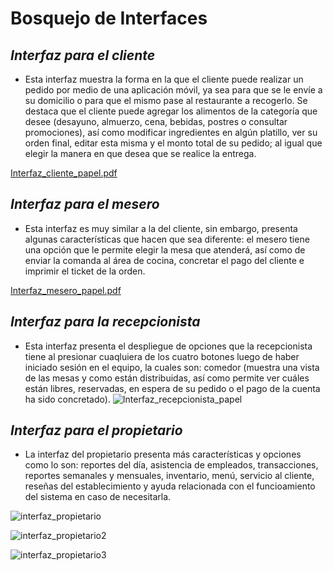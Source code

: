 # Bosquejo de Interfaces 
## *Interfaz para el cliente*
- Esta interfaz muestra la forma en la que el cliente puede realizar un pedido por medio de una aplicación móvil, ya sea para que se le envíe a su domicilio o para que el mismo pase al restaurante a recogerlo. Se destaca que el cliente puede agregar los alimentos de la categoría que desee (desayuno, almuerzo, cena, bebidas, postres o consultar promociones), así como modificar ingredientes en algún platillo, ver su orden final, editar esta misma y el monto total de su pedido; al igual que elegir la manera en que desea que se realice la entrega.

[Interfaz_cliente_papel.pdf](https://github.com/user-attachments/files/17597019/Interfaz_cliente_papel.pdf)



## *Interfaz para el mesero*
- Esta interfaz es muy similar a la del cliente, sin embargo, presenta algunas características que hacen que sea diferente: el mesero tiene una opción que le permite elegir la mesa que atenderá, así como de enviar la comanda al área de cocina, concretar el pago del cliente e imprimir el ticket de la orden.

[Interfaz_mesero_papel.pdf](https://github.com/user-attachments/files/17597049/Interfaz_mesero_papel.pdf)

## *Interfaz para la recepcionista*
- Esta interfaz presenta el despliegue de opciones que la recepcionista tiene al presionar cuaqluiera de los cuatro botones luego de haber iniciado sesión en el equipo, la cuales son: comedor (muestra una vista de las mesas y como están distribuidas, así como permite ver cuáles están libres, reservadas, en espera de su pedido o el pago de la cuenta ha sido concretado).
![Interfaz_recepcionista_papel](https://github.com/user-attachments/assets/8453d91f-91e4-4912-b7de-224c3236e0d3)

## *Interfaz para el propietario*
- La interfaz del propietario presenta más características y opciones como lo son: reportes del día, asistencia de empleados, transacciones, reportes semanales y mensuales, inventario, menú, servicio al cliente, reseñas del establecimiento y ayuda relacionada con el funcioamiento del sistema en caso de necesitarla.

![interfaz_propietario](https://github.com/user-attachments/assets/df4ff5af-7560-4911-b664-474b6ad0d8a9)


![interfaz_propietario2](https://github.com/user-attachments/assets/2ff908bc-2f84-48ff-8057-b0adb3b3290a)

![interfaz_propietario3](https://github.com/user-attachments/assets/092c8595-a577-44a6-9d55-fb02ede83db3)



